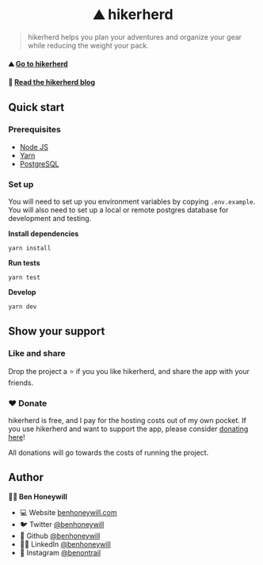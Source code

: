 <h1 align="center">⛰️ hikerherd</h1>

> hikerherd helps you plan your adventures and organize your gear while reducing the weight your pack.

#### ⛰️ [Go to hikerherd](https://www.hikerherd.com)

#### 📖 [Read the hikerherd blog](https://blog.hikerherd.com)

## Quick start

### Prerequisites

- [Node JS](https://docs.npmjs.com/downloading-and-installing-node-js-and-npm)
- [Yarn](https://classic.yarnpkg.com/lang/en/docs/install/#mac-stable)
- [PostgreSQL](https://www.postgresql.org/)

### Set up

You will need to set up you environment variables by copying `.env.example`. You will also need to set up a local or remote postgres database for development and testing.

**Install dependencies**

```
yarn install
```

**Run tests**

```
yarn test
```

**Develop**

```
yarn dev
```

## Show your support

### Like and share

Drop the project a ⭐️ if you you like hikerherd, and share the app with your friends.

### ❤️ Donate

hikerherd is free, and I pay for the hosting costs out of my own pocket. If you use hikerherd and want to support the app, please consider [donating here](https://ko-fi.com/benontrail)!

All donations will go towards the costs of running the project.

## Author

**🧑‍💻 Ben Honeywill**

- 💻 Website [benhoneywill.com](https://benhoneywill.com)
- 🐦 Twitter [@benhoneywill](https://twitter.com/benhoneywill)
- 🐙 Github [@benhoneywill](https://github.com/benhoneywill)
- 🧑‍🎓 LinkedIn [@benhoneywill](https://linkedin.com/in/benhoneywill)
- 📸 Instagram [@benontrail](https://instagram.com/benontrail)
